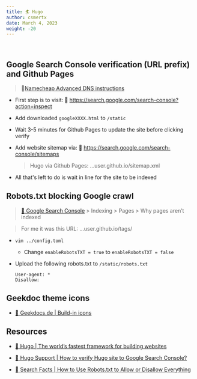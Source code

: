 ```yaml
---
title: 🏄 Hugo
author: csmertx
date: March 4, 2023
weight: -20
---
```


<br />

## Google Search Console verification (URL prefix) and Github Pages

> 🔗[Namecheap Advanced DNS instructions](https://www.namecheap.com/support/knowledgebase/article.aspx/9252/2208/how-do-i-add-my-domain-to-google-sites/ "Namecheap.com | How do I add my domain to Google Sites")

- First step is to visit: 🔗 https://search.google.com/search-console?action=inspect

- Add downloaded ```googleXXXX.html``` to ```/static```

- Wait 3-5 minutes for Github Pages to update the site before clicking verify

- Add website sitemap via: 🔗 https://search.google.com/search-console/sitemaps
    
    > Hugo via Github Pages: ...user.github.io/sitemap.xml

- All that's left to do is wait in line for the site to be indexed

## Robots.txt blocking Google crawl

> [🔗 Google Search Console](https://search.google.com/search-console) > Indexing > Pages > Why pages aren’t indexed

> For me it was this URL: ...user.github.io/tags/

- ```vim ../config.toml```

    - Change ```enableRobotsTXT = true``` to ```enableRobotsTXT = false```

- Upload the following robots.txt to ```/static/robots.txt```

    ```
    User-agent: *
    Disallow:
    ```

## Geekdoc theme icons

- [🔗 Geekdocs.de | Build-in icons](https://geekdocs.de/features/icon-sets/#build-in-icons)

## Resources

- [🔗 Hugo | The world’s fastest framework for building websites](https://gohugo.io/)

- [🔗 Hugo Support | How to verify Hugo site to Google Search Console?](https://discourse.gohugo.io/t/how-to-verify-hugo-site-to-google-search-console/15078)

- [🔗 Search Facts | How to Use Robots.txt to Allow or Disallow Everything](https://searchfacts.com/robots-txt-allow-disallow-all/)
